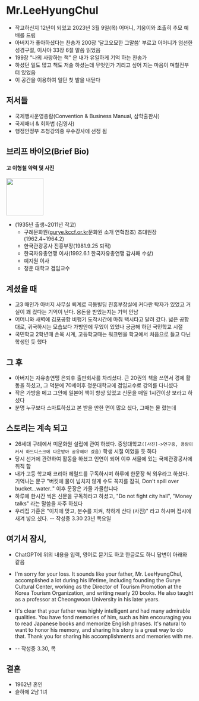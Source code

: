 # Mr.LeeHyungChul
  - 작고하신지 12년이 되었고 2023년 3월 9일(목) 어머니, 기웅이와 조촐히 추모 예배를 드림        
  - 아버지가 좋아하셨다는 찬송가 200장 '달고오묘한 그말씀' 부르고 어머니가 엄선한 성경구절, 이사야 33장 6절 말씀 읽었음
  - 199장 "나의 사랑하는 책" 은 내가 유일하게 기억 하는 찬송가 
  - 하셨던 일도 많고 책도 저술 하셨는데 무엇인가 기리고 싶어 지는 마음이 며칠전부터 있었음       
  - 이 공간을 이용하여 일단 첫 발을 내딛다       

## 저서들
- 국제행사운영총람(Convention & Business Manual, 삼학출판사)
- 국제매너 & 회화법 (김영사)
- 행정안정부 초청강의중 우수강사에 선정 됨

## 브리프 바이오(Brief Bio)
#### 고 이형철 약력 및 사진      
     
<img src="https://user-images.githubusercontent.com/10893178/224476532-42e557da-35ea-4033-9679-d37cc31e9c1d.jpeg" width="100">

- (1935년 출생~2011년 작고)
  - 구례문화원([gurye.kccf.or.kr](http://gurye.kccf.or.kr/)문화원 소개 연혁참조) 초대원장(1962.4~1964.2) 
  - 한국관광공사 진흥부장(1981.9.25 퇴직)
  - 한국자유총연맹 이사(1992.6.1 한국자유총연맹 감사패 수상)
  - 예지원 이사    
  - 청운 대학교 겸임교수    
  
## 계셨을 때
   - 고3 때인가 아버지 사무실 퇴계로 극동빌딩 진흥부장실에 커다란 탁자가 있었고 거실이 꽤 컸다는 기억이 난다. 용돈을 받았는지는 기억 안남   
   - 어머니와 새벽에 김포공항 비행기 도착시간에 마춰 택시타고 달려 갔다. 넓은 공항대로, 귀국하시는 모습보다 가방안에 무었이 있었나 궁금해 하던 국민학교 시절
   - 국민학교 2학년때 손목 시계, 고등학교때는 워크멘을 학교에서 처음으로 들고 다닌 학생인 듯 했다
  
## 그 후
   - 아버지는 자유총연맹 은퇴후 출판회사를 차리셨다. 근 20권의 책을 쓰면서 경제 활동을 하셨고, 그 덕분에 70세이후 청운대학교에 겸임교수로 강의를 다니셨다
   - 작은 가방을 메고 그안에 일본어 책이 항상 있었고 신문을 매일 1시간이상 보라고 하셨다
   - 분명 누구보다 스마트하셨고 본 받을 만한 면이 많으 셨다, 그때는 몰 랐는데
  
## 스토리는 계속 되고
   - 26세대 구례에서 미문화원 설립에 관여 하셨다. 중앙대학교`([사진]->연구중, 용량이 커서 하드디스크에 다운받아 공유해야 겠음)` 학생 시절 이었을 듯 하다
   - 당시 선거에 관련하여 활동을 하셨고 인연이 되어 이후 서울에 있는 국제관광공사에 취직 함
   - 내가 고등 학교때 코리아 헤럴드를 구독하시며 하루에 한문장 씩 외우라고 하셨다. 기억나는 문구 "버킷에 물이 넘치지 않게 수도 꼭지를 잠궈, Don't spill over bucket...water.." 이후 문장은 가물 가물합니다
   - 하루에 한시간 씩은 신문을 구독하라고 하셨고, "Do not fight city hall", "Money talks" 라는 말씀을 자주 하셨다
   - 우리집 가훈은 "이치에 맞고, 분수를 지켜, 착하게 산다 (사진)" 라고 하시며 접시에 새겨 넣으 셨다. -- 작성중 3.30 23년 목요일

## 여기서 잠시,
   - ChatGPT에 위의 내용을 입력, 영어로 묻기도 하고 한글로도 하니 답변이 아래와 같음
   - I'm sorry for your loss. It sounds like your father, Mr. LeeHyungChul, accomplished a lot during his lifetime, including founding the Gurye Cultural Center, working as the Director of Tourism Promotion at the Korea Tourism Organization, and writing nearly 20 books. He also taught as a professor at Cheongwoon University in his later years.

  - It's clear that your father was highly intelligent and had many admirable qualities. You have fond memories of him, such as him encouraging you to read Japanese books and memorize English phrases. It's natural to want to honor his memory, and sharing his story is a great way to do that. Thank you for sharing his accomplishments and memories with me.
  - -- 작성중 3.30, 목

## 결혼
  - 1962년 혼인
  - 슬하에 2남 1녀
